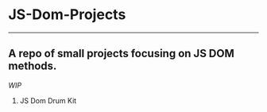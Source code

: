 # JS-Dom-Projects
---
A repo of small projects focusing on JS DOM methods. 
---
*WIP*

1. JS Dom Drum Kit
